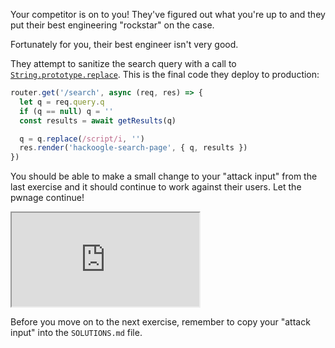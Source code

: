 Your competitor is on to you! They've figured out what you're up to and they put their best engineering "rockstar" on the case.

Fortunately for you, their best engineer isn't very good.

They attempt to sanitize the search query with a call to [`String.prototype.replace`](https://developer.mozilla.org/en-US/docs/Web/JavaScript/Reference/Global_Objects/String/replace). This is the final code they deploy to production:

```js
router.get('/search', async (req, res) => {
  let q = req.query.q
  if (q == null) q = ''
  const results = await getResults(q)

  q = q.replace(/script/i, '')
  res.render('hackoogle-search-page', { q, results })
})
```

You should be able to make a small change to your "attack input" from the last exercise and it should continue to work against their users. Let the pwnage continue!

<iframe src='http://localhost:4020'></iframe>

Before you move on to the next exercise, remember to copy your "attack input" into the `SOLUTIONS.md` file.
